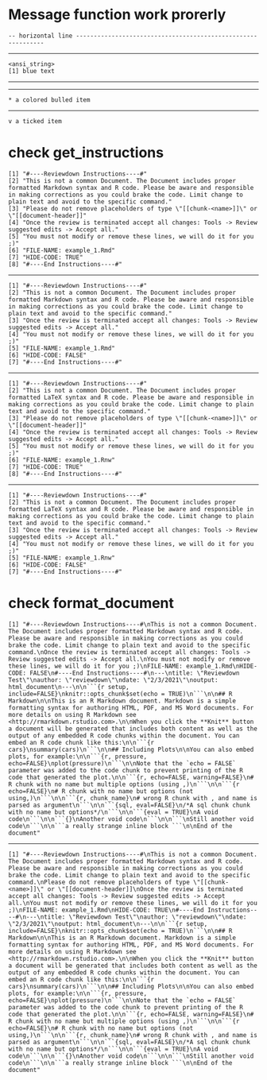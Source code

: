 # Message function work prorerly

    -- horizontal line -------------------------------------------------------------
     

---

    <ansi_string>
    [1] blue text

---

    

---

    * a colored bulled item

---

    v a ticked item

# check get_instructions

    [1] "#----Reviewdown Instructions----#"                                                                                                                                                                                                                 
    [2] "This is not a common Document. The Document includes proper formatted Markdown syntax and R code. Please be aware and responsible in making corrections as you could brake the code. Limit change to plain text and avoid to the specific command."
    [3] "Please do not remove placeholders of type \"[[chunk-<name>]]\" or \"[[document-header]]"                                                                                                                                                           
    [4] "Once the review is terminated accept all changes: Tools -> Review suggested edits -> Accept all."                                                                                                                                                  
    [5] "You must not modify or remove these lines, we will do it for you ;)"                                                                                                                                                                               
    [6] "FILE-NAME: example_1.Rmd"                                                                                                                                                                                                                          
    [7] "HIDE-CODE: TRUE"                                                                                                                                                                                                                                   
    [8] "#----End Instructions----#"                                                                                                                                                                                                                        

---

    [1] "#----Reviewdown Instructions----#"                                                                                                                                                                                                                 
    [2] "This is not a common Document. The Document includes proper formatted Markdown syntax and R code. Please be aware and responsible in making corrections as you could brake the code. Limit change to plain text and avoid to the specific command."
    [3] "Once the review is terminated accept all changes: Tools -> Review suggested edits -> Accept all."                                                                                                                                                  
    [4] "You must not modify or remove these lines, we will do it for you ;)"                                                                                                                                                                               
    [5] "FILE-NAME: example_1.Rmd"                                                                                                                                                                                                                          
    [6] "HIDE-CODE: FALSE"                                                                                                                                                                                                                                  
    [7] "#----End Instructions----#"                                                                                                                                                                                                                        

---

    [1] "#----Reviewdown Instructions----#"                                                                                                                                                                                                              
    [2] "This is not a common Document. The Document includes proper formatted LaTeX syntax and R code. Please be aware and responsible in making corrections as you could brake the code. Limit change to plain text and avoid to the specific command."
    [3] "Please do not remove placeholders of type \"[[chunk-<name>]]\" or \"[[document-header]]"                                                                                                                                                        
    [4] "Once the review is terminated accept all changes: Tools -> Review suggested edits -> Accept all."                                                                                                                                               
    [5] "You must not modify or remove these lines, we will do it for you ;)"                                                                                                                                                                            
    [6] "FILE-NAME: example_1.Rnw"                                                                                                                                                                                                                       
    [7] "HIDE-CODE: TRUE"                                                                                                                                                                                                                                
    [8] "#----End Instructions----#"                                                                                                                                                                                                                     

---

    [1] "#----Reviewdown Instructions----#"                                                                                                                                                                                                              
    [2] "This is not a common Document. The Document includes proper formatted LaTeX syntax and R code. Please be aware and responsible in making corrections as you could brake the code. Limit change to plain text and avoid to the specific command."
    [3] "Once the review is terminated accept all changes: Tools -> Review suggested edits -> Accept all."                                                                                                                                               
    [4] "You must not modify or remove these lines, we will do it for you ;)"                                                                                                                                                                            
    [5] "FILE-NAME: example_1.Rnw"                                                                                                                                                                                                                       
    [6] "HIDE-CODE: FALSE"                                                                                                                                                                                                                               
    [7] "#----End Instructions----#"                                                                                                                                                                                                                     

# check format_document

    [1] "#----Reviewdown Instructions----#\nThis is not a common Document. The Document includes proper formatted Markdown syntax and R code. Please be aware and responsible in making corrections as you could brake the code. Limit change to plain text and avoid to the specific command.\nOnce the review is terminated accept all changes: Tools -> Review suggested edits -> Accept all.\nYou must not modify or remove these lines, we will do it for you ;)\nFILE-NAME: example_1.Rmd\nHIDE-CODE: FALSE\n#----End Instructions----#\n---\ntitle: \"Reviewdown Test\"\nauthor: \"reviewdown\"\ndate: \"2/3/2021\"\noutput: html_document\n---\n\n```{r setup, include=FALSE}\nknitr::opts_chunk$set(echo = TRUE)\n```\n\n## R Markdown\n\nThis is an R Markdown document. Markdown is a simple formatting syntax for authoring HTML, PDF, and MS Word documents. For more details on using R Markdown see <http://rmarkdown.rstudio.com>.\n\nWhen you click the **Knit** button a document will be generated that includes both content as well as the output of any embedded R code chunks within the document. You can embed an R code chunk like this:\n\n```{r cars}\nsummary(cars)\n```\n\n## Including Plots\n\nYou can also embed plots, for example:\n\n```{r, pressure, echo=FALSE}\nplot(pressure)\n```\n\nNote that the `echo = FALSE` parameter was added to the code chunk to prevent printing of the R code that generated the plot.\n\n```{r, echo=FALSE, warning=FALSE}\n# R chunk with no name but multiple options (using ,)\n```\n\n```{r echo=FALSE}\n# R chunk with no name but options (not using,)\n```\n\n```{r, chunk_name}\n# wrong R chunk with , and name is parsed as argument\n```\n\n```{sql, eval=FALSE}\n/*A sql chunk chunk with no name but options*/\n```\n\n```{eval = TRUE}\nA void code\n```\n\n```{}\nAnother void code\n```\n\n```\nStill another void code\n```\n\n```a really strange inline block ```\n\nEnd of the document"

---

    [1] "#----Reviewdown Instructions----#\nThis is not a common Document. The Document includes proper formatted Markdown syntax and R code. Please be aware and responsible in making corrections as you could brake the code. Limit change to plain text and avoid to the specific command.\nPlease do not remove placeholders of type \"[[chunk-<name>]]\" or \"[[document-header]]\nOnce the review is terminated accept all changes: Tools -> Review suggested edits -> Accept all.\nYou must not modify or remove these lines, we will do it for you ;)\nFILE-NAME: example_1.Rmd\nHIDE-CODE: TRUE\n#----End Instructions----#\n---\ntitle: \"Reviewdown Test\"\nauthor: \"reviewdown\"\ndate: \"2/3/2021\"\noutput: html_document\n---\n\n```{r setup, include=FALSE}\nknitr::opts_chunk$set(echo = TRUE)\n```\n\n## R Markdown\n\nThis is an R Markdown document. Markdown is a simple formatting syntax for authoring HTML, PDF, and MS Word documents. For more details on using R Markdown see <http://rmarkdown.rstudio.com>.\n\nWhen you click the **Knit** button a document will be generated that includes both content as well as the output of any embedded R code chunks within the document. You can embed an R code chunk like this:\n\n```{r cars}\nsummary(cars)\n```\n\n## Including Plots\n\nYou can also embed plots, for example:\n\n```{r, pressure, echo=FALSE}\nplot(pressure)\n```\n\nNote that the `echo = FALSE` parameter was added to the code chunk to prevent printing of the R code that generated the plot.\n\n```{r, echo=FALSE, warning=FALSE}\n# R chunk with no name but multiple options (using ,)\n```\n\n```{r echo=FALSE}\n# R chunk with no name but options (not using,)\n```\n\n```{r, chunk_name}\n# wrong R chunk with , and name is parsed as argument\n```\n\n```{sql, eval=FALSE}\n/*A sql chunk chunk with no name but options*/\n```\n\n```{eval = TRUE}\nA void code\n```\n\n```{}\nAnother void code\n```\n\n```\nStill another void code\n```\n\n```a really strange inline block ```\n\nEnd of the document"

